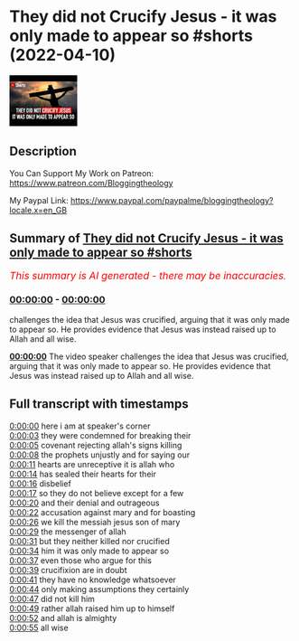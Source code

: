 # They did not Crucify Jesus - it was only made to appear so #shorts (2022-04-10)

![alt They did not Crucify Jesus - it was only made to appear so #shorts](EbRprrC6InY.jpg "They did not Crucify Jesus - it was only made to appear so #shorts")

## Description

You Can Support My Work on Patreon:
https://www.patreon.com/Bloggingtheology

My Paypal Link: 
https://www.paypal.com/paypalme/bloggingtheology?locale.x=en_GB

## Summary of [They did not Crucify Jesus - it was only made to appear so #shorts](https://www.youtube.com/watch?v=EbRprrC6InY)


*<span style="color:red; font-size:125%">This summary is AI generated - there may be inaccuracies</span>. [](/)*

### [00:00:00](https://www.youtube.com/watch?v=EbRprrC6InY&t=0) - [00:00:00](https://www.youtube.com/watch?v=EbRprrC6InY&t=0)

challenges the idea that Jesus was crucified, arguing that it was only made to appear so. He provides evidence that Jesus was instead raised up to Allah and all wise.

**[00:00:00](https://www.youtube.com/watch?v=EbRprrC6InY&t=0)** The video speaker challenges the idea that Jesus was crucified, arguing that it was only made to appear so. He provides evidence that Jesus was instead raised up to Allah and all wise.

## Full transcript with timestamps

[0:00:00](https://youtu.be/EbRprrC6InY?t=0) here i am at speaker's corner  
[0:00:03](https://youtu.be/EbRprrC6InY?t=3) they were condemned for breaking their  
[0:00:05](https://youtu.be/EbRprrC6InY?t=5) covenant rejecting allah's signs killing  
[0:00:08](https://youtu.be/EbRprrC6InY?t=8) the prophets unjustly and for saying our  
[0:00:11](https://youtu.be/EbRprrC6InY?t=11) hearts are unreceptive it is allah who  
[0:00:14](https://youtu.be/EbRprrC6InY?t=14) has sealed their hearts for their  
[0:00:16](https://youtu.be/EbRprrC6InY?t=16) disbelief  
[0:00:17](https://youtu.be/EbRprrC6InY?t=17) so they do not believe except for a few  
[0:00:20](https://youtu.be/EbRprrC6InY?t=20) and their denial and outrageous  
[0:00:22](https://youtu.be/EbRprrC6InY?t=22) accusation against mary and for boasting  
[0:00:26](https://youtu.be/EbRprrC6InY?t=26) we kill the messiah jesus son of mary  
[0:00:29](https://youtu.be/EbRprrC6InY?t=29) the messenger of allah  
[0:00:31](https://youtu.be/EbRprrC6InY?t=31) but they neither killed nor crucified  
[0:00:34](https://youtu.be/EbRprrC6InY?t=34) him it was only made to appear so  
[0:00:37](https://youtu.be/EbRprrC6InY?t=37) even those who argue for this  
[0:00:39](https://youtu.be/EbRprrC6InY?t=39) crucifixion are in doubt  
[0:00:41](https://youtu.be/EbRprrC6InY?t=41) they have no knowledge whatsoever  
[0:00:44](https://youtu.be/EbRprrC6InY?t=44) only making assumptions they certainly  
[0:00:47](https://youtu.be/EbRprrC6InY?t=47) did not kill him  
[0:00:49](https://youtu.be/EbRprrC6InY?t=49) rather allah raised him up to himself  
[0:00:52](https://youtu.be/EbRprrC6InY?t=52) and allah is almighty  
[0:00:55](https://youtu.be/EbRprrC6InY?t=55) all wise  
